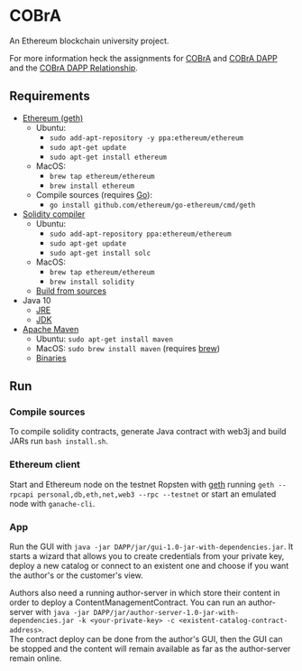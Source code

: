 # COBrA
An Ethereum blockchain university project.

For more information heck the assignments for [COBrA](docs/assignment/COBrA_Assignment.pdf) and
[COBrA DAPP](docs/assignment/COBrA_DAPP_Assignment.pdf) and the
[COBrA DAPP Relationship](docs/COBrA_DAPP_Relationship.pdf).

## Requirements
- [Ethereum (geth)](https://geth.ethereum.org/downloads/)
    - Ubuntu:
        - `sudo add-apt-repository -y ppa:ethereum/ethereum`
        - `sudo apt-get update`
        - `sudo apt-get install ethereum`
    - MacOS:
        - `brew tap ethereum/ethereum`
        - `brew install ethereum`
    - Compile sources (requires [Go](https://golang.org/dl/)):
        - `go install github.com/ethereum/go-ethereum/cmd/geth`
- [Solidity compiler](https://github.com/ethereum/solidity)
    - Ubuntu:
        - `sudo add-apt-repository ppa:ethereum/ethereum`
        - `sudo apt-get update`
        - `sudo apt-get install solc`
    - MacOS:
        - `brew tap ethereum/ethereum`
        - `brew install solidity`
    - [Build from sources](http://solidity.readthedocs.io/en/v0.4.24/installing-solidity.html#building-from-source)
- Java 10
    - [JRE](http://www.oracle.com/technetwork/java/javase/downloads/jre10-downloads-4417026.html)
    - [JDK](http://www.oracle.com/technetwork/java/javase/downloads/jdk10-downloads-4416644.html)
- [Apache Maven](https://maven.apache.org/install.html/)
    - Ubuntu: `sudo apt-get install maven`
    - MacOS: `sudo brew install maven` (requires [brew](https://docs.brew.sh/Installation))
    - [Binaries](https://maven.apache.org/download.cgi)

## Run
### Compile sources
To compile solidity contracts, generate Java contract with web3j and build JARs run `bash install.sh`.

### Ethereum client
Start and Ethereum node on the testnet Ropsten with [geth](https://github.com/ethereum/go-ethereum/wiki/geth) running
`geth --rpcapi personal,db,eth,net,web3 --rpc --testnet` or start an emulated node with `ganache-cli`.

### App
Run the GUI with `java -jar DAPP/jar/gui-1.0-jar-with-dependencies.jar`. It starts a wizard that allows you to create
credentials from your private key, deploy a new catalog or connect to an existent one and choose if you want the
author's or the customer's view.

Authors also need a running author-server in which store their content in order to deploy a ContentManagementContract.
You can run an author-server with `java -jar DAPP/jar/author-server-1.0-jar-with-dependencies.jar -k <your-private-key>
-c <existent-catalog-contract-address>`.  
The contract deploy can be done from the author's GUI, then the GUI can be stopped and the content will remain available
as far as the author-server remain online.